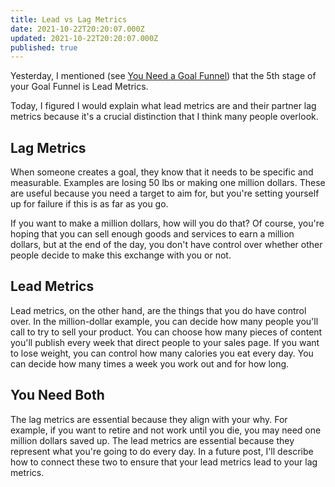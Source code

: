 ```yaml
---
title: Lead vs Lag Metrics
date: 2021-10-22T20:20:07.000Z
updated: 2021-10-22T20:20:07.000Z
published: true
---
```


Yesterday, I mentioned (see [You Need a Goal Funnel](https://blog.andrewshell.org/you-need-a-goal-funnel/)) that the 5th stage of your Goal Funnel is Lead Metrics.

Today, I figured I would explain what lead metrics are and their partner lag metrics because it's a crucial distinction that I think many people overlook.

## Lag Metrics

When someone creates a goal, they know that it needs to be specific and measurable. Examples are losing 50 lbs or making one million dollars. These are useful because you need a target to aim for, but you're setting yourself up for failure if this is as far as you go.

If you want to make a million dollars, how will you do that? Of course, you're hoping that you can sell enough goods and services to earn a million dollars, but at the end of the day, you don't have control over whether other people decide to make this exchange with you or not.

## Lead Metrics

Lead metrics, on the other hand, are the things that you do have control over.
In the million-dollar example, you can decide how many people you'll call to try to sell your product. You can choose how many pieces of content you'll publish every week that direct people to your sales page.
If you want to lose weight, you can control how many calories you eat every day. You can decide how many times a week you work out and for how long.

## You Need Both

The lag metrics are essential because they align with your why. For example, if you want to retire and not work until you die, you may need one million dollars saved up. The lead metrics are essential because they represent what you're going to do every day. In a future post, I'll describe how to connect these two to ensure that your lead metrics lead to your lag metrics.
